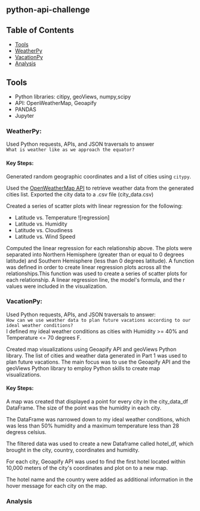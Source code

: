 ## python-api-challenge

## Table of Contents
* [Tools](#tools)
* [WeatherPy](#weatherpy)
* [VacationPy](#vacationpy)
* [Analysis](#analysis)

## Tools
- Python libraries: citipy, geoViews, numpy,scipy
- API: OpenWeatherMap, Geoapify
- PANDAS
- Jupyter

### WeatherPy: 
Used Python requests, APIs, and JSON traversals to answer  
`What is weather like as we approach the equator?`

#### Key Steps:
Generated random geographic coordinates and a list of cities using `citypy`. 

Used the [OpenWeatherMap API](https://openweathermap.org/api/one-call-3#how) to retrieve weather data from the generated cities list. Exported the city data to a .csv file (city_data.csv)

Created a series of scatter plots with linear regression for the following:
* Latitude vs. Temperature
  ![regression] 
* Latitude vs. Humidity 
* Latitude vs. Cloudiness 
* Latitude vs. Wind Speed

Computed the linear regression for each relationship above. The plots were separated into Northern Hemisphere (greater than or equal to 0 degrees latitude) and Southern Hemisphere (less than 0 degrees latitude). A function was defined in order to create linear regression plots across all the relationships.This function was used to create a series of scatter plots for each relationship. A linear regression line, the model's formula, and the r values were included in the visualization.

### VacationPy: 
Used Python requests, APIs, and JSON traversals to answer:  
`How can we use weather data to plan future vacations according to our ideal weather conditions?`  
I defined my ideal weather conditions as cities with Humidity >= 40% and Temperature <= 70 degrees F.  

Created map visualizations using Geoapify API and geoViews Python library.
The list of cities and weather data generated in Part 1 was used to plan future vacations. The main focus was to use the Geoapify API and the geoViews Python library to employ Python skills to create map visualizations.

#### Key Steps:
A map was created that displayed a point for every city in the city_data_df DataFrame. The size of the point was the humidity in each city.  

The DataFrame was narrowed down to my ideal weather conditions, which was less than 50% humidity and a maximum temperature less than 28 degress celsius.  

The filtered data was used to create a new Dataframe called hotel_df, which brought in the city, country, coordinates and humidity.  

For each city, Geoapify API was used to find the first hotel located within 10,000 meters of the city's coordinates and plot on to a new map.  

The hotel name and the country were added as additional information in the hover message for each city on the map.  


### Analysis
